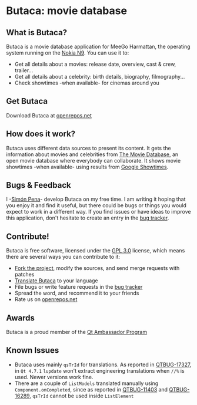# Butaca: movie database #

## What is Butaca? ##

Butaca is a movie database application for MeeGo Harmattan, the operating
system running on the [Nokia N9][1]. You can use it to:

 * Get all details about a movies: release date, overview, cast & crew, trailer...
 * Get all details about a celebrity: birth details, biography, filmography...
 * Check showtimes -when available- for cinemas around you

## Get Butaca ##

Download Butaca at [openrepos.net][9]

## How does it work? ##

Butaca uses different data sources to present its content. It gets the
information about movies and celebrities from [The Movie Database][2], an open
movie database where everybody can collaborate. It shows movie showtimes -when
available- using results from [Google Showtimes][3].

## Bugs & Feedback ##

I -[Sim&oacute;n Pena][4]- develop Butaca on my free time. I am writing it hoping
that you enjoy it and find it useful, but there could be bugs or things you would
expect to work in a different way. If you find issues or have ideas to improve
this application, don't hesitate to create an entry in the [bug tracker][5].

## Contribute! ##

Butaca is free software, licensed under the [GPL 3.0][7] license, which means
there are several ways you can contribute to it:

 * [Fork the project][6], modify the sources, and send merge requests with patches
 * [Translate Butaca][8] to your language
 * File bugs or write feature requests in the [bug tracker][5]
 * Spread the word, and recommend it to your friends
 * Rate us on [openrepos.net][9]

## Awards ##

Butaca is a proud member of the [Qt Ambassador Program][10]

## Known Issues ##

 * Butaca uses mainly `qsTrId` for translations. As reported in [QTBUG-17327][11],
in `Qt 4.7.1` `lupdate` won't extract engineering translations when `//%` is used.
Newer versions work fine.
 * There are a couple of `ListModels` translated manually using `Component.onCompleted`,
since as reported in [QTBUG-11403][12] and [QTBUG-16289][13], `qsTrId` cannot be
used inside `ListElement`

[1]: http://swipe.nokia.com/ "Nokia N9"
[2]: http://www.themoviedb.org/ "The open movie database"
[3]: http://google.com/movies "Google Movie Showtimes"
[4]: https://twitter.com/spenap "Simón Pena"
[5]: https://github.com/spenap/butaca/issues "Bug Tracker"
[6]: https://github.com/spenap/butaca "Butaca on GitHub"
[7]: http://www.gnu.org/licenses/gpl.html "GPL License"
[8]: https://www.transifex.net/projects/p/butaca/ "Butaca: cinema information localization"
[9]: https://openrepos.net/content/whisk4s/butaca "Butaca at openrepos.net"
[10]: http://qt.nokia.com/qt-in-use/ambassadors/project?id=a0F20000006N9pVEAS "Butaca"
[11]: https://bugreports.qt-project.org/browse/QTBUG-17327
[12]: https://bugreports.qt-project.org/browse/QTBUG-11403
[13]: https://bugreports.qt-project.org/browse/QTBUG-16289
